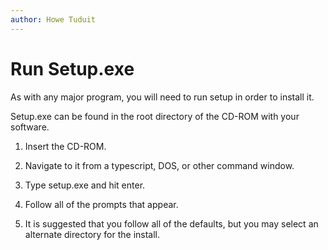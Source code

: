 ```yaml
---
author: Howe Tuduit
---
```


# Run Setup.exe

As with any major program, you will need to run setup in order to install it.

Setup.exe can be found in the root directory of the CD-ROM with your software.

1.  Insert the CD-ROM.

2.  Navigate to it from a typescript, DOS, or other command window.

3.  Type setup.exe and hit enter.

4.  Follow all of the prompts that appear.

5.  It is suggested that you follow all of the defaults, but you may select an alternate directory for the install.


